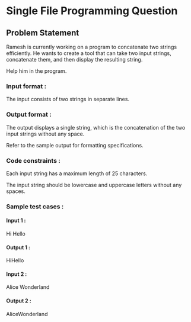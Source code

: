 # Single File Programming Question

## Problem Statement

Ramesh is currently working on a program to concatenate two strings efficiently. He wants to create a tool that can take two input strings, concatenate them, and then display the resulting string.

Help him in the program.

### Input format :

The input consists of two strings in separate lines.

### Output format :

The output displays a single string, which is the concatenation of the two input strings without any space.

Refer to the sample output for formatting specifications.

### Code constraints :

Each input string has a maximum length of 25 characters.

The input string should be lowercase and uppercase letters without any spaces.

### Sample test cases :

#### Input 1 :

Hi
Hello

#### Output 1 :

HiHello

#### Input 2 :

Alice
Wonderland

#### Output 2 :

AliceWonderland
